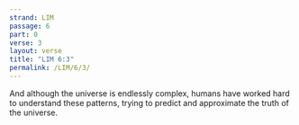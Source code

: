 ```yaml
---
strand: LIM
passage: 6
part: 0
verse: 3
layout: verse
title: "LIM 6:3"
permalink: /LIM/6/3/
---
```

And although the universe is endlessly complex, humans have worked hard to understand these patterns, trying to predict and approximate the truth of the universe.
